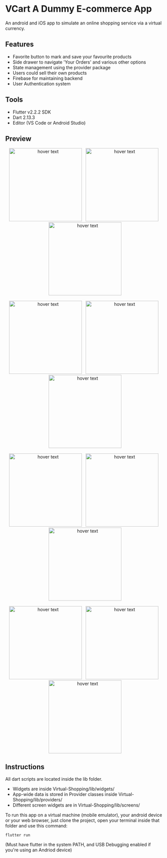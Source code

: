 # VCart A Dummy E-commerce App

An android and iOS app to simulate an online shopping service via a virtual currency.

## Features 
 - Favorite button to mark and save your favourite products
 - Side drawer to navigate 'Your Orders' and various other options
 - State management using the provider package
 - Users could sell their own products
 - Firebase for maintaining backend
 - User Authentication system

## Tools
- Flutter v2.2.2 SDK
- Dart 2.13.3
- Editor (VS Code or Android Studio)

## Preview
<p align="center">
   <img src="./screenshots/shopapp (1).png" width="230" title="hover text">
&nbsp;
   <img src="./screenshots/shopapp (2).png" width="230" title="hover text">
&nbsp;
   <img src="./screenshots/shopapp (3).png" width="230" title="hover text">
<br />
<br />
   <img src="./screenshots/shopapp (4).png" width="230" title="hover text">
&nbsp;
   <img src="./screenshots/shopapp (5).png" width="230" title="hover text">
&nbsp;
   <img src="./screenshots/shopapp (6).png" width="230" title="hover text">
<br />
<br />
   <img src="./screenshots/shopapp (7).png" width="230" title="hover text">
&nbsp;
   <img src="./screenshots/shopapp (8).png" width="230" title="hover text">
&nbsp;
   <img src="./screenshots/shopapp (9).png" width="230" title="hover text">
<br />
<br />
   <img src="./screenshots/shopapp (10).png" width="230" title="hover text">
&nbsp;
   <img src="./screenshots/shopapp (11).png" width="230" title="hover text">
&nbsp;
   <img src="./screenshots/shopapp (12).png" width="230" title="hover text">
</p>

## Instructions

All dart scripts are located inside the lib folder.

- Widgets are inside Virtual-Shopping/lib/widgets/
- App-wide data is stored in Provider classes inside Virtual-Shopping/lib/providers/
- Different screen widgets are in Virtual-Shopping/lib/screens/

To run this app on a virtual machine (mobile emulator), your android device or your web browser, just clone the project, open your terminal inside that folder and use this command: 
```
flutter run
```
(Must have flutter in the system PATH, and USB Debugging enabled if you're using an Andriod device)
